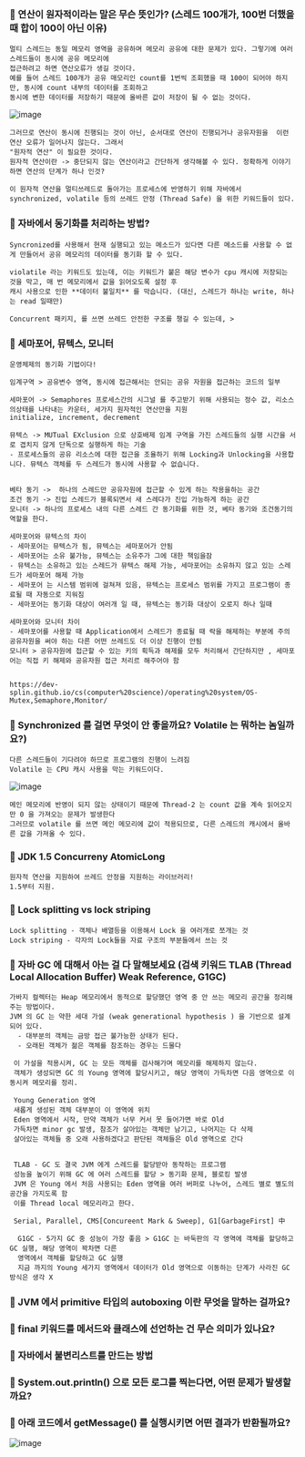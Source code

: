 
### 📌 연산이 원자적이라는 말은 무슨 뜻인가? (스레드 100개가, 100번 더했을 때 합이 100이 아닌 이유)

    멀티 스레드는 동일 메모리 영역을 공유하며 메모리 공유에 대한 문제가 있다. 그렇기에 여러 스레드들이 동시에 공유 메모리에 
    접근하려고 하면 연산오류가 생길 것이다.
    예를 들어 스레드 100개가 공유 매모리인 count를 1번씩 조회했을 때 100이 되어야 하지만, 동시에 count 내부의 데이터를 조회하고 
    동시에 변한 데이터를 저장하기 때문에 올바른 값이 저장이 될 수 없는 것이다.

![image](https://user-images.githubusercontent.com/35947667/192131534-78df1cdf-0c5e-4336-9f23-ca5c085bedeb.png)

    그러므로 연산이 동시에 진행되는 것이 아닌, 순서대로 연산이 진행되거나 공유자원을  이런 연산 오류가 일어나지 않는다. 그래서
    "원자적 연산" 이 필요한 것이다.
    원자적 연산이란 -> 중단되지 않는 연산이라고 간단하게 생각해볼 수 있다. 정확하게 이야기 하면 연산의 단계가 하나 인것?
    
    이 원자적 연산을 멀티쓰레드로 돌아가는 프로세스에 반영하기 위해 자바에서 synchronized, volatile 등의 쓰레드 안정 (Thread Safe) 을 위한 키워드들이 있다.
  
    

### 📌 자바에서 동기화를 처리하는 방법?
    Syncronized를 사용해서 현재 실행되고 있는 메소드가 있다면 다른 메소드를 사용할 수 없게 만들어서 공유 메모리의 데이터를 동기화 할 수 있다.
    
    violatile 라는 키워드도 있는데, 이는 키워드가 붙은 해당 변수가 cpu 캐시에 저장되는 것을 막고, 매 번 메모리에서 값을 읽어오도록 설정 후 
    캐시 사용으로 인한 **데이터 불일치** 를 막습니다. (대신, 스레드가 하나는 write, 하나는 read 일때만)
    
    Concurrent 패키지, 를 쓰면 쓰레드 안전한 구조를 챙길 수 있는데, > 

### 📌 세마포어, 뮤텍스, 모니터
    운영체제의 동기화 기법이다!
    
    임계구역 > 공유변수 영역, 동시에 접근해서는 안되는 공유 자원을 접근하는 코드의 일부
    
    세마포어 -> Semaphores 프로세스간의 시그널 를 주고받기 위해 사용되는 정수 값, 리소스의상태를 나타내는 카운터, 세가지 원자적인 연산만을 지원
    initialize, increment, decrement
    
    뮤텍스 -> MUTual EXclusion 으로 상호배제 임계 구역을 가진 스레드들의 실행 시간을 서로 겹치지 않게 단독으로 실행하게 하는 기술
    - 프로세스들의 공유 리소스에 대한 접근을 조율하기 위해 Locking과 Unlocking을 사용합니다. 뮤텍스 객체를 두 스레드가 동시에 사용할 수 없습니다.
    
    
    베타 동기 ->  하나의 스레드만 공유자원에 접근할 수 있게 하는 작용을하는 공간
    조건 동기 -> 진입 스레드가 블록되면서 새 스레다가 진입 가능하게 하는 공간
    모니터 -> 하나의 프로세스 내의 다른 스레드 간 동기화를 위한 것, 베타 동기와 조건동기의 역할을 한다.
    
    세마포어와 뮤텍스의 차이
    - 세마포어는 뮤텍스가 됨, 뮤텍스는 세마포어가 안됨
    - 세마포어는 소유 불가능, 뮤텍스는 소유주가 그에 대한 책임을잠
    - 뮤텍스는 소유하고 있는 스레드가 뮤텍스 해제 가능, 세마포어는 소유하지 않고 있는 스레드가 세마포어 해제 가능
    - 세마포어 는 시스템 범위에 걸쳐져 있음, 뮤텍스는 프로세스 범위를 가지고 프로그램이 종료될 때 자동으로 지워짐
    - 세마포어는 동기화 대상이 여러개 일 때, 뮤텍스는 동기화 대상이 오로지 하나 일때
    
    세마포어와 모니터 차이 
    - 세마포어를 사용할 때 Application에서 스레드가 종료될 때 락을 해제하는 부분에 주의
    공유자원을 써야 하는 다른 어떤 쓰레드도 더 이상 진행이 안됨
    모니터 > 공유자원에 접근할 수 있는 키의 획득과 해제를 모두 처리해서 간단하지만 , 세마포어는 직접 키 해제와 공유자원 접근 처리르 해주어야 함
    
    
    https://dev-splin.github.io/cs(computer%20science)/operating%20system/OS-Mutex,Semaphore,Monitor/
    
    
 

### 📌 Synchronized 를 걸면 무엇이 안 좋을까요? Volatile 는 뭐하는 놈일까요?)
    다른 스레드들이 기다려야 하므로 프로그램의 진행이 느려짐
    Volatile 는 CPU 캐시 사용을 막는 키워드이다. 
    
![image](https://user-images.githubusercontent.com/35947667/192136677-74fdc214-2e44-4f8f-9f12-d0ca5d88ff33.png)

    메인 메모리에 반영이 되지 않는 상태이기 때문에 Thread-2 는 count 값을 계속 읽어오지만 0 을 가져오는 문제가 발생한다
    그러므로 volatile 를 쓰면 메인 메모리에 값이 적용되므로, 다른 스레드의 캐시에서 올바른 값을 가져올 수 있다.
    
    
    
### 📌 JDK 1.5 Concurreny AtomicLong
    원자적 연산을 지원하여 쓰레드 안정을 지원하는 라이브러리!
    1.5부터 지원.


### 📌 Lock splitting vs lock striping
    Lock splitting - 객체나 배열등을 이용해서 Lock 을 여러개로 쪼개는 것
    Lock striping - 각자의 Lock들을 자료 구조의 부분들에서 쓰는 것
    
### 📌 자바 GC 에 대해서 아는 걸 다 말해보세요 (검색 키워드 TLAB (Thread Local Allocation Buffer) Weak Reference, G1GC)
    가바지 컬렉터는 Heap 메모리에서 동적으로 할당했던 영역 중 안 쓰는 메모리 공간을 정리해주는 방법이다. 
    JVM 의 GC 는 약한 세대 가설 (weak generational hypothesis ) 을 기반으로 설계되어 있다.
      - 대부분의 객체는 금방 접근 불가능한 상태가 된다.
      - 오래된 객체가 젊은 객체를 참조하는 경우는 드물다
      
     이 가설을 적용시켜, GC 는 모든 객체를 검사해가며 메모리를 해제하지 않는다.
     객체가 생성되면 GC 의 Young 영역에 할당시키고, 해당 영역이 가득차면 다음 영역으로 이동시켜 메모리를 정리.
     
     Young Generation 영역
     새롭게 생성된 객체 대부분이 이 영역에 위치
     Eden 영역에서 시작, 만약 객체가 너무 커서 못 들어가면 바로 Old
     가득차면 minor gc 발생, 참조가 살아있는 객체만 남기고, 나머지는 다 삭제
     살아있는 객체들 중 오래 사용하겠다고 판단된 객체들은 Old 영역으로 간다
     
     
     TLAB - GC 도 결국 JVM 에게 스레드를 할당받아 동작하는 프로그램
     성능을 높이기 위해 GC 에 여러 스레드를 할당 > 동기화 문제, 블로킹 발생
     JVM 은 Young 에서 처음 사용되는 Eden 영역을 여러 버퍼로 나누어, 스레드 별로 별도의 공간을 가지도록 함
     이를 Thread local 메모리라고 한다. 
     
     Serial, Parallel, CMS[Concureent Mark & Sweep], G1[GarbageFirst] 中
     
      G1GC - 5가지 GC 중 성능이 가장 좋음 > G1GC 는 바둑판의 각 영역에 객체를 할당하고 GC 실행, 해당 영역이 꽉차면 다른 
      영역에서 객체를 할당하고 GC 실행
      지금 까지의 Young 세가지 영역에서 데이터가 Old 영역으로 이동하는 단계가 사라진 GC 방식은 생각 X
      
### 📌 JVM 에서 primitive 타입의 autoboxing 이란 무엇을 말하는 걸까요?
        

### 📌 final 키워드를 메서드와 클래스에 선언하는 건 무슨 의미가 있나요?

### 📌 자바에서 불변리스트를 만드는 방법

### 📌 System.out.println() 으로 모든 로그를 찍는다면, 어떤 문제가 발생할까요?

### 📌 아래 코드에서 getMessage() 를 실행시키면 어떤 결과가 반환될까요?


![image](https://user-images.githubusercontent.com/35947667/192131014-7d12ec82-0d3d-4fbe-9b8e-a82357e1fd1d.png)
